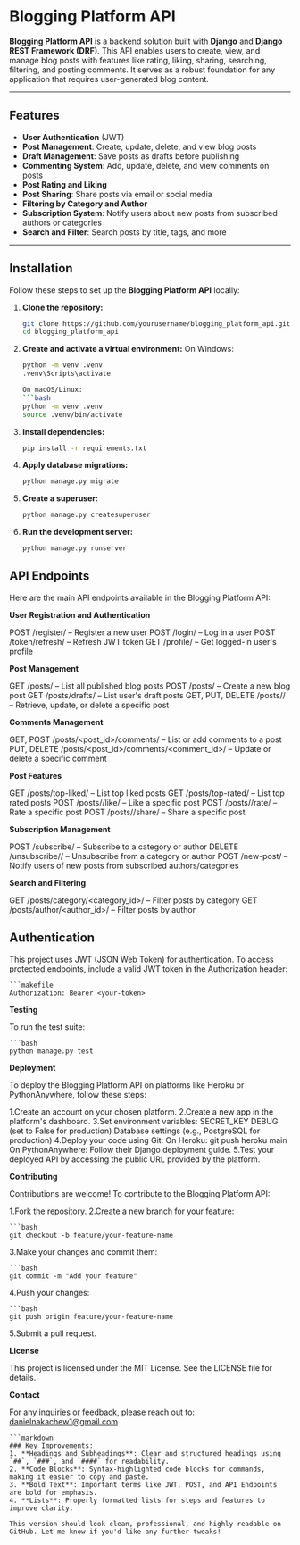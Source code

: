 # Blogging Platform API

**Blogging Platform API** is a backend solution built with **Django** and **Django REST Framework (DRF)**. This API enables users to create, view, and manage blog posts with features like rating, liking, sharing, searching, filtering, and posting comments. It serves as a robust foundation for any application that requires user-generated blog content.

---

## Features

- **User Authentication** (JWT)
- **Post Management**: Create, update, delete, and view blog posts
- **Draft Management**: Save posts as drafts before publishing
- **Commenting System**: Add, update, delete, and view comments on posts
- **Post Rating and Liking**
- **Post Sharing**: Share posts via email or social media
- **Filtering by Category and Author**
- **Subscription System**: Notify users about new posts from subscribed authors or categories
- **Search and Filter**: Search posts by title, tags, and more

---

## Installation

Follow these steps to set up the **Blogging Platform API** locally:

1. **Clone the repository:**
   ```bash
   git clone https://github.com/yourusername/blogging_platform_api.git
   cd blogging_platform_api

2. **Create and activate a virtual environment:**
    On Windows:
    ```bash
    python -m venv .venv
    .venv\Scripts\activate

    On macOS/Linux:
    ```bash
    python -m venv .venv
    source .venv/bin/activate

3. **Install dependencies:**
    ```bash
    pip install -r requirements.txt

4. **Apply database migrations:**
    ```bash
    python manage.py migrate

5. **Create a superuser:**
    ```bash
    python manage.py createsuperuser

6. **Run the development server:**
    ```bash
    python manage.py runserver


## API Endpoints

Here are the main API endpoints available in the Blogging Platform API:

**User Registration and Authentication**

POST /register/ – Register a new user
POST /login/ – Log in a user
POST /token/refresh/ – Refresh JWT token
GET /profile/ – Get logged-in user's profile

**Post Management**

GET /posts/ – List all published blog posts
POST /posts/ – Create a new blog post
GET /posts/drafts/ – List user's draft posts
GET, PUT, DELETE /posts/<id>/ – Retrieve, update, or delete a specific post

**Comments Management**

GET, POST /posts/<post_id>/comments/ – List or add comments to a post
PUT, DELETE /posts/<post_id>/comments/<comment_id>/ – Update or delete a specific comment

**Post Features**

GET /posts/top-liked/ – List top liked posts
GET /posts/top-rated/ – List top rated posts
POST /posts/<id>/like/ – Like a specific post
POST /posts/<id>/rate/ – Rate a specific post
POST /posts/<id>/share/ – Share a specific post

**Subscription Management**

POST /subscribe/ – Subscribe to a category or author
DELETE /unsubscribe/<id>/ – Unsubscribe from a category or author
POST /new-post/ – Notify users of new posts from subscribed authors/categories

**Search and Filtering**

GET /posts/category/<category_id>/ – Filter posts by category
GET /posts/author/<author_id>/ – Filter posts by author


## Authentication

This project uses JWT (JSON Web Token) for authentication. To access protected endpoints, include a valid JWT token in the Authorization header:

    ```makefile
    Authorization: Bearer <your-token>

**Testing**

To run the test suite:

    ```bash
    python manage.py test


**Deployment**

To deploy the Blogging Platform API on platforms like Heroku or PythonAnywhere, follow these steps:

1.Create an account on your chosen platform.
2.Create a new app in the platform's dashboard.
3.Set environment variables:
SECRET_KEY
DEBUG (set to False for production)
Database settings (e.g., PostgreSQL for production)
4.Deploy your code using Git:
On Heroku: git push heroku main
On PythonAnywhere: Follow their Django deployment guide.
5.Test your deployed API by accessing the public URL provided by the platform.


**Contributing**

Contributions are welcome! To contribute to the Blogging Platform API:

1.Fork the repository.
2.Create a new branch for your feature:

    ```bash
    git checkout -b feature/your-feature-name

3.Make your changes and commit them:

    ```bash
    git commit -m "Add your feature"

4.Push your changes:

    ```bash
    git push origin feature/your-feature-name

5.Submit a pull request.


**License**

This project is licensed under the MIT License. See the LICENSE file for details.


**Contact**

For any inquiries or feedback, please reach out to: danielnakachew1@gmail.com

    ```markdown
    ### Key Improvements:
    1. **Headings and Subheadings**: Clear and structured headings using `##`, `###`, and `####` for readability.
    2. **Code Blocks**: Syntax-highlighted code blocks for commands, making it easier to copy and paste.
    3. **Bold Text**: Important terms like JWT, POST, and API Endpoints are bold for emphasis.
    4. **Lists**: Properly formatted lists for steps and features to improve clarity.

    This version should look clean, professional, and highly readable on GitHub. Let me know if you'd like any further tweaks!
